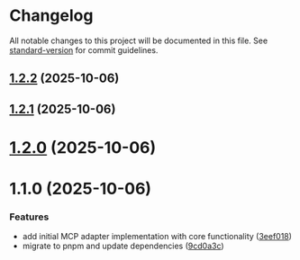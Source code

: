 # Changelog

All notable changes to this project will be documented in this file. See [standard-version](https://github.com/conventional-changelog/standard-version) for commit guidelines.


## [1.2.2](https://github.com/cortexguardai/mcp/compare/v1.2.1...v1.2.2) (2025-10-06)

## [1.2.1](https://github.com/cortexguardai/mcp/compare/v1.2.0...v1.2.1) (2025-10-06)

# [1.2.0](https://github.com/cortexguardai/mcp/compare/v1.1.0...v1.2.0) (2025-10-06)

# 1.1.0 (2025-10-06)


### Features

* add initial MCP adapter implementation with core functionality ([3eef018](https://github.com/cortexguardai/mcp/commit/3eef01851fe38d85c174f66c617ae76f678dfaa0))
* migrate to pnpm and update dependencies ([9cd0a3c](https://github.com/cortexguardai/mcp/commit/9cd0a3cc5c709cb190afd2688065afb33d7343d4))

